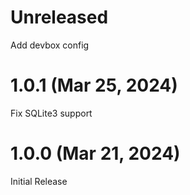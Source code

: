 # Unreleased

Add devbox config

# 1.0.1 (Mar 25, 2024)

Fix SQLite3 support

# 1.0.0 (Mar 21, 2024)

Initial Release
